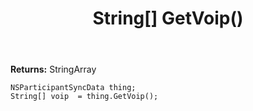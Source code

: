 ﻿---
uid: crmscript_ref_NSParticipantSyncData_GetVoip
title: String[] GetVoip()
intellisense: NSParticipantSyncData.GetVoip
keywords: NSParticipantSyncData, GetVoip
so.topic: reference
---



**Returns:** StringArray


```crmscript
NSParticipantSyncData thing;
String[] voip  = thing.GetVoip();
```


